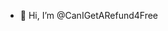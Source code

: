 - 👋 Hi, I’m @CanIGetARefund4Free
<!---
CanIGetARefund4Free/CanIGetARefund4Free is a ✨ special ✨ repository because its `README.md` (this file) appears on your GitHub profile.
You can click the Preview link to take a look at your changes.
--->
